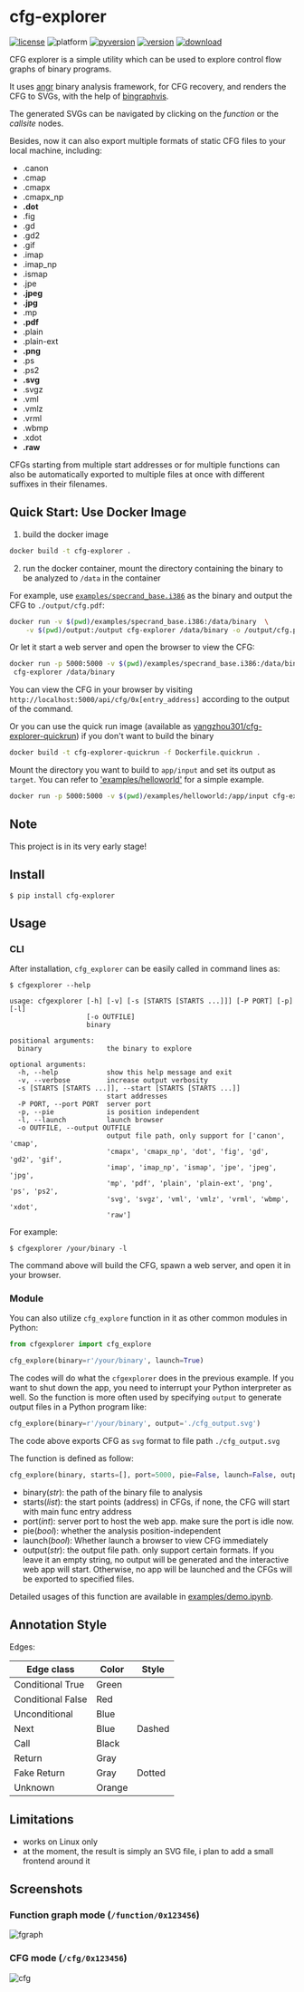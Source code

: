 # cfg-explorer

[![license](https://img.shields.io/github/license/axt/cfg-explorer?style=flat-square)](https://github.com/axt/cfg-explorer)
![platform](https://img.shields.io/badge/platform-Linux-yellowgreen?style=flat-square)
[![pyversion](https://img.shields.io/pypi/pyversions/cfg-explorer?style=flat-square)](https://pypi.org/project/cfg-explorer/)
[![version](https://img.shields.io/pypi/v/cfg-explorer?style=flat-square)](https://pypi.org/project/cfg-explorer/)
[![download](https://img.shields.io/pypi/dm/cfg-explorer?style=flat-square)](https://pypi.org/project/cfg-explorer/)


CFG explorer is a simple utility which can be used to explore control flow graphs of binary programs.

It uses [angr](https://github.com/angr/angr) binary analysis framework, for CFG recovery, and renders the CFG to SVGs, with the help of [bingraphvis](http://github.com/axt/bingraphvis/). 

The generated SVGs can be navigated by clicking on the _function_ or the _callsite_ nodes.

Besides, now it can also export multiple formats of static CFG files to your local machine, including:

- .canon
- .cmap
- .cmapx
- .cmapx_np
- **.dot**
- .fig
- .gd
- .gd2
- .gif
- .imap
- .imap_np
- .ismap
- .jpe
- **.jpeg**
- **.jpg**
- .mp
- **.pdf**
- .plain
- .plain-ext
- **.png**
- .ps
- .ps2
- **.svg**
- .svgz
- .vml
- .vmlz
- .vrml
- .wbmp
- .xdot
- **.raw**

CFGs starting from multiple start addresses or for multiple functions can also be automatically exported to multiple files at once with different suffixes in their filenames.

## Quick Start: Use Docker Image

1. build the docker image

```bash
docker build -t cfg-explorer .
```

2. run the docker container, mount the directory containing the binary to be analyzed to `/data` in the container


For example, use [`examples/specrand_base.i386`](./examples/specrand_base.i386) as the binary and output the CFG to `./output/cfg.pdf`:

```bash
docker run -v $(pwd)/examples/specrand_base.i386:/data/binary  \
    -v $(pwd)/output:/output cfg-explorer /data/binary -o /output/cfg.pdf
```

Or let it start a web server and open the browser to view the CFG:


```bash
docker run -p 5000:5000 -v $(pwd)/examples/specrand_base.i386:/data/binary  \
 cfg-explorer /data/binary
```

You can view the CFG in your browser by visiting `http://localhost:5000/api/cfg/0x[entry_address]` according to the output of the command.


Or you can use the quick run image (available as [yangzhou301/cfg-explorer-quickrun](https://hub.docker.com/repository/docker/yangzhou301/cfg-explorer-quickrun/general)) if you don't want to build the binary

```bash
docker build -t cfg-explorer-quickrun -f Dockerfile.quickrun .
```

Mount the directory you want to build to `app/input` and set its output as `target`. You can refer to ['examples/helloworld'](./examples/helloworld) for a simple example.

```bash
docker run -p 5000:5000 -v $(pwd)/examples/helloworld:/app/input cfg-explorer-quickrun
```


## Note

This project is in its very early stage!

## Install

```
$ pip install cfg-explorer
```

## Usage

### CLI

After installation, `cfg_explorer` can be easily called in command lines as:

```
$ cfgexplorer --help

usage: cfgexplorer [-h] [-v] [-s [STARTS [STARTS ...]]] [-P PORT] [-p] [-l]
                   [-o OUTFILE]
                   binary

positional arguments:
  binary                the binary to explore

optional arguments:
  -h, --help            show this help message and exit
  -v, --verbose         increase output verbosity
  -s [STARTS [STARTS ...]], --start [STARTS [STARTS ...]]
                        start addresses
  -P PORT, --port PORT  server port
  -p, --pie             is position independent
  -l, --launch          launch browser
  -o OUTFILE, --output OUTFILE
                        output file path, only support for ['canon', 'cmap',
                        'cmapx', 'cmapx_np', 'dot', 'fig', 'gd', 'gd2', 'gif',
                        'imap', 'imap_np', 'ismap', 'jpe', 'jpeg', 'jpg',
                        'mp', 'pdf', 'plain', 'plain-ext', 'png', 'ps', 'ps2',
                        'svg', 'svgz', 'vml', 'vmlz', 'vrml', 'wbmp', 'xdot',
                        'raw']
```

For example:

```
$ cfgexplorer /your/binary -l
```

The command above will build the CFG, spawn a web server, and open it in your browser.

### Module

You can also utilize `cfg_explore` function in it as other common modules in Python:

```py
from cfgexplorer import cfg_explore

cfg_explore(binary=r'/your/binary', launch=True)
```

The codes will do what the `cfgexplorer` does in the previous example. If you want to shut down the app, you need to interrupt your Python interpreter as well. So the function is more often used by specifying `output` to generate output files in a Python program like:

```py
cfg_explore(binary=r'/your/binary', output='./cfg_output.svg')
```

The code above exports CFG as `svg` format to file path `./cfg_output.svg`

The function is defined as follow:

```py
cfg_explore(binary, starts=[], port=5000, pie=False, launch=False, output='')
```

- binary(*str*): the path of the binary file to analysis
- starts(*list*): the start points (address) in CFGs, if none, the CFG will start with main func entry address
- port(*int*): server port to host the web app. make sure the port is idle now.
- pie(*bool*): whether the analysis position-independent
- launch(*bool*): Whether launch a browser to view CFG immediately
- output(*str*): the output file path. only support certain formats. If you leave it an empty string, no output will be generated and the interactive web app will start. Otherwise, no app will be launched and the CFGs will be exported to specified files.

Detailed usages of this function are available in [examples/demo.ipynb](./examples/demo.ipynb).

## Annotation Style

Edges:


Edge class | Color | Style
---------|----------|---------
Conditional True | Green | 
Conditional False | Red | 
Unconditional | Blue|
Next | Blue | Dashed
Call | Black | 
Return | Gray | 
Fake Return | Gray | Dotted
Unknown | Orange | 



## Limitations
* works on Linux only
* at the moment, the result is simply an SVG file, i plan to add a small frontend around it

## Screenshots

### Function graph mode (`/function/0x123456`)
![fgraph][fgraph]

### CFG mode (`/cfg/0x123456`)

![cfg][cfg]


[fgraph]: http://i.imgur.com/9c1Ah9y.png
[cfg]: http://i.imgur.com/UrFroxt.png

